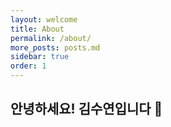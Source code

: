 ```yaml
---
layout: welcome
title: About
permalink: /about/
more_posts: posts.md
sidebar: true
order: 1
---
```


## 안녕하세요! 김수연입니다 🤗

